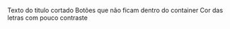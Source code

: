 Texto do titulo cortado
Botões que não ficam dentro do container
Cor das letras com pouco contraste

